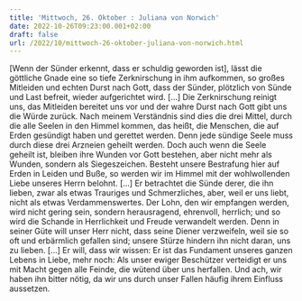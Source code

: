 ```yaml
---
title: 'Mittwoch, 26. Oktober : Juliana von Norwich'
date: 2022-10-26T09:23:00.001+02:00
draft: false
url: /2022/10/mittwoch-26-oktober-juliana-von-norwich.html
---
```


\[Wenn der Sünder erkennt, dass er schuldig geworden ist\], lässt die göttliche Gnade eine so tiefe Zerknirschung in ihm aufkommen, so großes Mitleiden und echten Durst nach Gott, dass der Sünder, plötzlich von Sünde und Last befreit, wieder aufgerichtet wird. \[…\] Die Zerknirschung reinigt uns, das Mitleiden bereitet uns vor und der wahre Durst nach Gott gibt uns die Würde zurück. Nach meinem Verständnis sind dies die drei Mittel, durch die alle Seelen in den Himmel kommen, das heißt, die Menschen, die auf Erden gesündigt haben und gerettet werden. Denn jede sündige Seele muss durch diese drei Arzneien geheilt werden. Doch auch wenn die Seele geheilt ist, bleiben ihre Wunden vor Gott bestehen, aber nicht mehr als Wunden, sondern als Siegeszeichen. Besteht unsere Bestrafung hier auf Erden in Leiden und Buße, so werden wir im Himmel mit der wohlwollenden Liebe unseres Herrn belohnt. \[…\] Er betrachtet die Sünde derer, die ihn lieben, zwar als etwas Trauriges und Schmerzliches, aber, weil er uns liebt, nicht als etwas Verdammenswertes. Der Lohn, den wir empfangen werden, wird nicht gering sein, sondern herausragend, ehrenvoll, herrlich; und so wird die Schande in Herrlichkeit und Freude verwandelt werden. Denn in seiner Güte will unser Herr nicht, dass seine Diener verzweifeln, weil sie so oft und erbärmlich gefallen sind; unsere Stürze hindern ihn nicht daran, uns zu lieben. \[…\] Er will, dass wir wissen: Er ist das Fundament unseres ganzen Lebens in Liebe, mehr noch: Als unser ewiger Beschützer verteidigt er uns mit Macht gegen alle Feinde, die wütend über uns herfallen. Und ach, wir haben ihn bitter nötig, da wir uns durch unser Fallen häufig ihrem Einfluss aussetzen.